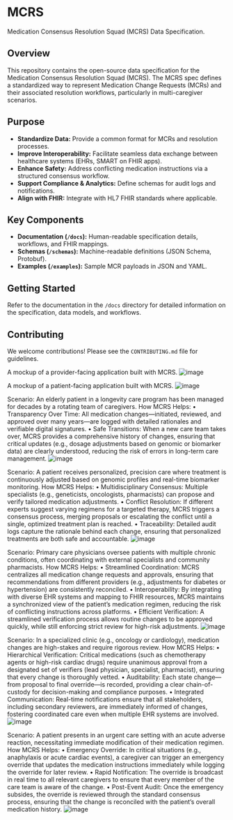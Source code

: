 # MCRS
Medication Consensus Resolution Squad (MCRS) Data Specification.

## Overview

This repository contains the open-source data specification for the Medication Consensus Resolution Squad (MCRS). The MCRS spec defines a standardized way to represent Medication Change Requests (MCRs) and their associated resolution workflows, particularly in multi-caregiver scenarios.

## Purpose

*   **Standardize Data:** Provide a common format for MCRs and resolution processes.
*   **Improve Interoperability:** Facilitate seamless data exchange between healthcare systems (EHRs, SMART on FHIR apps).
*   **Enhance Safety:** Address conflicting medication instructions via a structured consensus workflow.
*   **Support Compliance & Analytics:** Define schemas for audit logs and notifications.
*   **Align with FHIR:** Integrate with HL7 FHIR standards where applicable.

## Key Components

*   **Documentation (`/docs`):** Human-readable specification details, workflows, and FHIR mappings.
*   **Schemas (`/schemas`):** Machine-readable definitions (JSON Schema, Protobuf).
*   **Examples (`/examples`):** Sample MCR payloads in JSON and YAML.

## Getting Started

Refer to the documentation in the `/docs` directory for detailed information on the specification, data models, and workflows.

## Contributing

We welcome contributions! Please see the `CONTRIBUTING.md` file for guidelines.

A mockup of a provider-facing application built with MCRS.
![image](https://github.com/user-attachments/assets/b2475522-72b0-4bc3-987b-d0ceb4d9de64)

A mockup of a patient-facing application built with MCRS.
![image](https://github.com/user-attachments/assets/01f608ac-e022-4ce5-862c-b274313350ce)

Scenario:
An elderly patient in a longevity care program has been managed for decades by a rotating team of caregivers.
How MCRS Helps:
	•	Transparency Over Time: All medication changes—initiated, reviewed, and approved over many years—are logged with detailed rationales and verifiable digital signatures.
	•	Safe Transitions: When a new care team takes over, MCRS provides a comprehensive history of changes, ensuring that critical updates (e.g., dosage adjustments based on genomic or biomarker data) are clearly understood, reducing the risk of errors in long-term care management.
![image](https://github.com/user-attachments/assets/53b70fca-926e-4953-9f30-bef54c0d9361)

Scenario:
A patient receives personalized, precision care where treatment is continuously adjusted based on genomic profiles and real-time biomarker monitoring.
How MCRS Helps:
	•	Multidisciplinary Consensus: Multiple specialists (e.g., geneticists, oncologists, pharmacists) can propose and verify tailored medication adjustments.
	•	Conflict Resolution: If different experts suggest varying regimens for a targeted therapy, MCRS triggers a consensus process, merging proposals or escalating the conflict until a single, optimized treatment plan is reached.
	•	Traceability: Detailed audit logs capture the rationale behind each change, ensuring that personalized treatments are both safe and accountable.
![image](https://github.com/user-attachments/assets/7c5dc32a-f599-4062-a07a-b1013f4372d7)

Scenario:
Primary care physicians oversee patients with multiple chronic conditions, often coordinating with external specialists and community pharmacists.
How MCRS Helps:
	•	Streamlined Coordination: MCRS centralizes all medication change requests and approvals, ensuring that recommendations from different providers (e.g., adjustments for diabetes or hypertension) are consistently reconciled.
	•	Interoperability: By integrating with diverse EHR systems and mapping to FHIR resources, MCRS maintains a synchronized view of the patient’s medication regimen, reducing the risk of conflicting instructions across platforms.
	•	Efficient Verification: A streamlined verification process allows routine changes to be approved quickly, while still enforcing strict review for high-risk adjustments.
![image](https://github.com/user-attachments/assets/084584c5-af2f-436d-aef9-f951dd8ca086)

Scenario:
In a specialized clinic (e.g., oncology or cardiology), medication changes are high-stakes and require rigorous review.
How MCRS Helps:
	•	Hierarchical Verification: Critical medications (such as chemotherapy agents or high-risk cardiac drugs) require unanimous approval from a designated set of verifiers (lead physician, specialist, pharmacist), ensuring that every change is thoroughly vetted.
	•	Auditability: Each state change—from proposal to final override—is recorded, providing a clear chain-of-custody for decision-making and compliance purposes.
	•	Integrated Communication: Real-time notifications ensure that all stakeholders, including secondary reviewers, are immediately informed of changes, fostering coordinated care even when multiple EHR systems are involved.
![image](https://github.com/user-attachments/assets/336982cf-d852-4cb6-b300-cccc5706a0a9)

Scenario:
A patient presents in an urgent care setting with an acute adverse reaction, necessitating immediate modification of their medication regimen.
How MCRS Helps:
	•	Emergency Override: In critical situations (e.g., anaphylaxis or acute cardiac events), a caregiver can trigger an emergency override that updates the medication instructions immediately while logging the override for later review.
	•	Rapid Notification: The override is broadcast in real time to all relevant caregivers to ensure that every member of the care team is aware of the change.
	•	Post-Event Audit: Once the emergency subsides, the override is reviewed through the standard consensus process, ensuring that the change is reconciled with the patient’s overall medication history.
![image](https://github.com/user-attachments/assets/375fcb5d-2d45-4104-914a-f0329f933d97)
